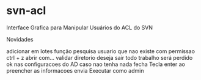 # svn-acl
Interface Grafica para Manipular Usuários do ACL do SVN

Novidades

adicionar em lotes
função pesquisa
usuario que nao existe com permissao
ctrl + z
abrir com...
validar diretorio
deseja sair todo trabalho será perdido
ok nas configuracoes do AD caso nao tenha nada fecha
Tecla enter ao preencher as informacoes envia
Executar como admin
